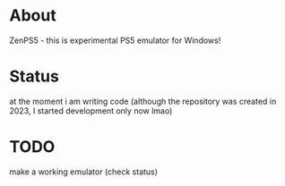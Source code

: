 # About

ZenPS5 - this is experimental PS5 emulator for Windows!

# Status

at the moment i am writing code (although the repository was created in 2023, I started development only now lmao)

# TODO
make a working emulator (check status)
